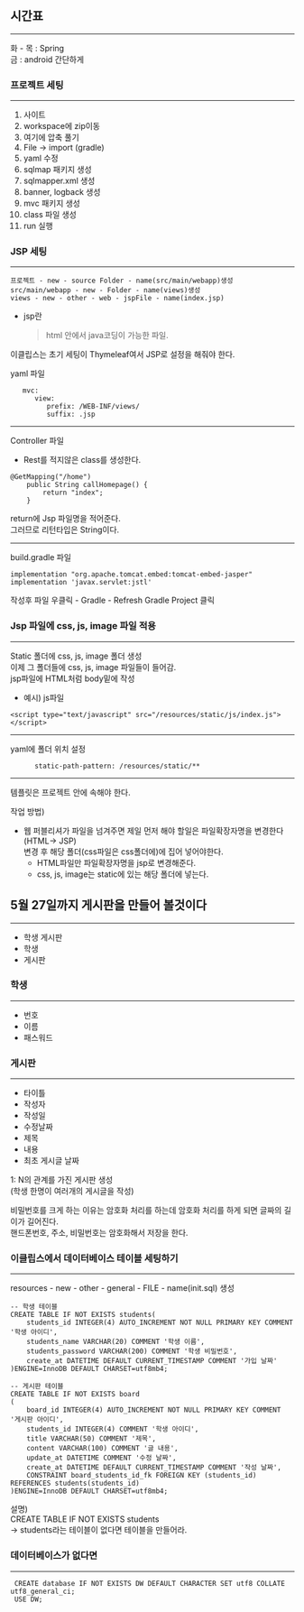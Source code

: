 ## 시간표

---

화 - 목 : Spring  
금 : android 간단하게

### 프로젝트 세팅

---

1. 사이트
2. workspace에 zip이동
3. 여기에 압축 풀기
4. File -> import (gradle)
5. yaml 수정
6. sqlmap 패키지 생성
7. sqlmapper.xml 생성
8. banner, logback 생성
9. mvc 패키지 생성
10. class 파일 생성
11. run 실행

### JSP 세팅

---

```
프로젝트 - new - source Folder - name(src/main/webapp)생성
src/main/webapp - new - Folder - name(views)생성
views - new - other - web - jspFile - name(index.jsp)
```

- jsp란
  > html 안에서 java코딩이 가능한 파일.

이클립스는 초기 세팅이 Thymeleaf여서 JSP로 설정을 해줘야 한다.

yaml 파일

```
   mvc:
      view:
         prefix: /WEB-INF/views/
         suffix: .jsp
```

---

Controller 파일

- Rest를 적지않은 class를 생성한다.

```
@GetMapping("/home")
	public String callHomepage() {
		return "index";
	}
```

return에 Jsp 파일명을 적어준다.  
그러므로 리턴타입은 String이다.

---

build.gradle 파일

```
implementation "org.apache.tomcat.embed:tomcat-embed-jasper"
implementation 'javax.servlet:jstl'
```

작성후 파일 우클릭 - Gradle - Refresh Gradle Project 클릭

### Jsp 파일에 css, js, image 파일 적용

---

Static 폴더에 css, js, image 폴더 생성  
이제 그 폴더들에 css, js, image 파일들이 들어감.  
jsp파일에 HTML처럼 body밑에 작성

- 예시) js파일

```
<script type="text/javascript" src="/resources/static/js/index.js"></script>
```

---

yaml에 폴더 위치 설정

```
      static-path-pattern: /resources/static/**
```

---

템플릿은 프로젝트 안에 속해야 한다.

작업 방법)

- 웹 퍼블리셔가 파일을 넘겨주면 제일 먼저 해야 할일은 파일확장자명을 변경한다(HTML-> JSP)  
  변경 후 해당 폴더(css파일은 css폴더에)에 집어 넣어야한다.
  - HTML파일만 파일확장자명을 jsp로 변경해준다.
  - css, js, image는 static에 있는 해당 폴더에 넣는다.

## 5월 27일까지 게시판을 만들어 볼것이다

---

- 학생 게시판
- 학생
- 게시판

### 학생

---

- 번호
- 이름
- 패스워드

### 게시판

---

- 타이틀
- 작성자
- 작성일
- 수정날짜
- 제목
- 내용
- 최초 게시글 날짜

1: N의 관계를 가진 게시판 생성  
(학생 한명이 여러개의 게시글을 작성)

비밀번호를 크게 하는 이유는 암호화 처리를 하는데 암호화 처리를 하게 되면 글짜의 길이가 길어진다.  
핸드폰번호, 주소, 비밀번호는 암호화해서 저장을 한다.

### 이클립스에서 데이터베이스 테이블 세팅하기

---

resources - new - other - general - FILE - name(init.sql) 생성

```
-- 학생 테이블
CREATE TABLE IF NOT EXISTS students(
    students_id INTEGER(4) AUTO_INCREMENT NOT NULL PRIMARY KEY COMMENT '학생 아이디',
    students_name VARCHAR(20) COMMENT '학생 이름',
    students_password VARCHAR(200) COMMENT '학생 비밀번호',
    create_at DATETIME DEFAULT CURRENT_TIMESTAMP COMMENT '가입 날짜'
)ENGINE=InnoDB DEFAULT CHARSET=utf8mb4;

-- 게시판 테이블
CREATE TABLE IF NOT EXISTS board
(
    board_id INTEGER(4) AUTO_INCREMENT NOT NULL PRIMARY KEY COMMENT '게시판 아이디',
    students_id INTEGER(4) COMMENT '학생 아이디',
    title VARCHAR(50) COMMENT '제목',
    content VARCHAR(100) COMMENT '글 내용',
    update_at DATETIME COMMENT '수정 날짜',
    create_at DATETIME DEFAULT CURRENT_TIMESTAMP COMMENT '작성 날짜',
    CONSTRAINT board_students_id_fk FOREIGN KEY (students_id) REFERENCES students(students_id)
)ENGINE=InnoDB DEFAULT CHARSET=utf8mb4;
```

설명)  
CREATE TABLE IF NOT EXISTS students  
-> students라는 테이블이 없다면 테이블을 만들어라.

### 데이터베이스가 없다면

---

```
 CREATE database IF NOT EXISTS DW DEFAULT CHARACTER SET utf8 COLLATE utf8_general_ci;
 USE DW;
```
